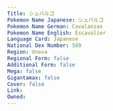 ```yaml
---
﻿Title: シュバルゴ
Pokemon Name Japanese: シュバルゴ
Pokemon Name German: Cavalanzas
Pokemon Name English: Escavalier
Language Card: Japanese
National Dex Number: 589
Region: Unova
Regional Form: false
Additional Form: false
Mega: false
Gigantamax: false
Cover: false
Link: 
Owned: 
---
```

